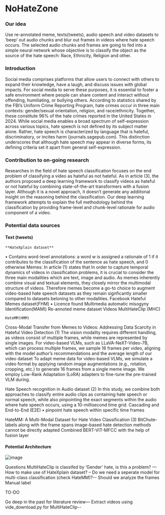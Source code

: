# NoHateZone

### **Our idea**
Use re-annotated meme, texts(tweets), audio speech and video datasets to ‘beep’ out audio chunks and blur out frames in videos where hate speech occurs.
The selected audio chunks and frames are going to fed into a simple neural network whose objective is to classify the object as the source of the hate speech: Race, Ethnicity, Religion and other.

### **Introduction**
Social media comprises platforms that allow users to connect with others to expand their knowledge, have a laugh, and discuss issues with global impacts. For social media to serve these purposes, it is essential to foster a safe environment where people can share content and interact without offending, humiliating, or bullying others. According to statistics shared by the FBI’s Uniform Crime Reporting Program, hate crimes occur in three main contexts: gender/sexual orientation, religion, and race/ethnicity. Together, these constitute 96% of the hate crimes reported in the United States in 2024. While social media enables a broad spectrum of self-expression across various topics, hate speech is not defined by its subject matter alone. Rather, hate speech is characterized by language that is hateful, discriminatory, or incites harm (journals.sagepub.com). This distinction underscores that although hate speech may appear in diverse forms, its defining criteria set it apart from general self-expression.

### **Contribution to on-going research**
Researches in the field of hate speech classification focuses on the end problem of classifying a video as hateful as not hateful. As in article (3), the authors proposed a deep learning framework to classify videos as hateful or not hateful by combining state-of-the-art transformers with a fusion layer. Although it is a novel approach, it doesn’t generate any addiitonal insight on the reasoning behind the classification. Our deep learning framework attempts to explain the full methodology behind the classification by providing frame-level and chunk-level rationale for audio component of a video.


### **Potential data sources**
#### **Text (tweets)**
	**HateXplain dataset**
  •	Contains word-level annotations: a word w is assigned a rationale of 1 if it contributes to the classification of the sentence as hate speech, and 0 otherwise
Memes: In article (1) states that In order to capture temporal dynamics of videos in classification problems, it is crucial to consider the three main modalities which are text, image and audio. As memes inherently combine visual and textual elements, they closely mirror the multimodal structure of videos. Therefore memes become a go-to choice to augment video-based hate speech datasets as they remain signficantly smaller compared to datasets beloning to other modalities.
	Facebook Hateful Memes dataset(FHM)
•	Licence found
	Multimedia automatic misogyny Identification(MAMI)
	Re-annoted meme dataset
Videos
	MultiHateClip (MHC)
	
	HateMM(HMM)



Cross-Modal Transfer from Memes to Videos: Addressing Data Scarcity in Hateful Video Detection (1)
The vision modality requires different handling, as videos consist of multiple frames, while memes are represented by single images.
For video-based VLMs, such as LLaVA-NeXT-Video-7B, which can process multiple frames, we sample 16 frames per video, aligning with the model author’s recommendations and the average length of our video dataset
To adapt meme data for video-based VLMs, we simulate a video format by applying random image augmentations (e.g., rotation, cropping, etc.) to generate 16 frames from a single meme image. We employ Low-Rank Adaptation (LoRA) adapters to fine-tune the pre-trained VLM during.

Hate Speech recognition in Audio dataset (2)
In this study, we combine both approaches to classify entire audio clips as containing hate speech or normal speech, while also pinpointing the exact segments within the audio where hate speech occurs, using a 10-millisecond time grid.
Cascading and End-to-End (E2E)
•	pinpoint hate speech within specific time frames

HateMM: A Multi-Modal Dataset for Hate Video Classification (3)
BitChute- labels along with the frame spans 
image-based hate detection methods cannot be directly adapted
Combined BERT-VIT-MFCC with the help of fusion layer

#### **Potential Architecture**
![image](https://github.com/user-attachments/assets/6e7f02e1-9834-42b9-82de-e492e26076ea)


Questions
MultiHateClip is classifed by ‘Gender’ hate, is this a problem? —
How to make use of HateXplain dataset? –
Do we need a seperate model for multi-class classification (check HateMM)?--
Should we analyze the frames 
Manual label 


TO-DO

Go deep in the past for literature review—
Extract videos using vide_download.py for MultiHateClip--



